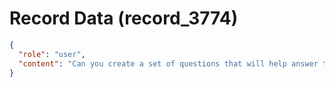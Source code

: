 # Record Data (record_3774)

```json
{
  "role": "user",
  "content": "Can you create a set of questions that will help answer the question of where a person lies in the axiological axis and strategic operating model? I want to shre it with someone else\n"
}
```
